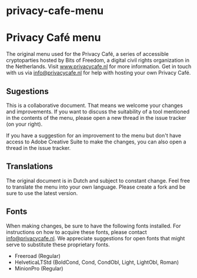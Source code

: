 privacy-cafe-menu
=================
# Privacy Café menu
The original menu used for the Privacy Café, a series of accessible cryptoparties hosted by Bits of Freedom, a digital civil rights organization in the Netherlands. Visit www.privacycafe.nl for more information. Get in touch with us via info@privacycafe.nl for help with hosting your own Privacy Café.

## Sugestions
This is a collaborative document. That means we welcome your changes and improvements. If you want to discuss the suitability of a tool mentioned in the contents of the menu, please open a new thread in the issue tracker (on your right). 

If you have a suggestion for an improvement to the menu but don't have access to Adobe Creative Suite to make the changes, you can also open a thread in the issue tracker.

## Translations
The original document is in Dutch and subject to constant change. Feel free to translate the menu into your own language. Please create a fork and be sure to use the latest version.

## Fonts
When making changes, be sure to have the following fonts installed. For instructions on how to acquire these fonts, please contact info@privacycafe.nl. We appreciate suggestions for open fonts that might serve to substitute these proprietary fonts.
* Freeroad (Regular)
* HelveticaLTStd (BoldCond, Cond, CondObl, Light, LightObl, Roman)
* MinionPro (Regular)